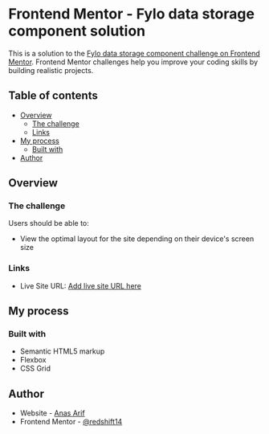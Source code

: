 # Frontend Mentor - Fylo data storage component solution

This is a solution to the [Fylo data storage component challenge on Frontend Mentor](https://www.frontendmentor.io/challenges/fylo-data-storage-component-1dZPRbV5n). Frontend Mentor challenges help you improve your coding skills by building realistic projects. 

## Table of contents

- [Overview](#overview)
  - [The challenge](#the-challenge)
  - [Links](#links)
- [My process](#my-process)
  - [Built with](#built-with)
- [Author](#author)

## Overview

### The challenge

Users should be able to:

- View the optimal layout for the site depending on their device's screen size

### Links

- Live Site URL: [Add live site URL here](https://redshift14.github.io/front-end-mentor-fylo-data-storage-component)

## My process

### Built with

- Semantic HTML5 markup
- Flexbox
- CSS Grid

## Author

- Website - [Anas Arif](https://redshift14.github.io/portfolio)
- Frontend Mentor - [@redshift14](https://www.frontendmentor.io/profile/redshift14)